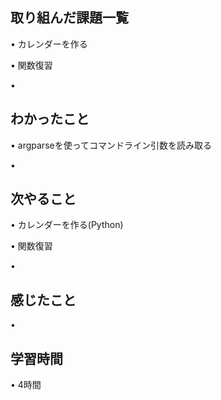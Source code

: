 ## 取り組んだ課題一覧
• カレンダーを作る

• 関数復習

• 

## わかったこと
• argparseを使ってコマンドライン引数を読み取る

• 


## 次やること
• カレンダーを作る(Python)


• 関数復習


• 

## 感じたこと
• 


## 学習時間
• 4時間